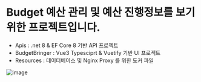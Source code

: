 # Budget 예산 관리 및 예산 진행정보를 보기위한 프로젝트입니다.
- Apis : .net 8 & EF Core 8 기반 API 프로젝트
- BudgetBringer : Vue3 Typesciprt & Vuetify 기반 UI 프로젝트
- Resources : 데이터베이스 및 Nginx Proxy 를 위한 도커 파일


![image](https://github.com/JohnBaek/BudgetBringer/assets/7711376/d509ef2d-e8c1-4cd5-b370-4fa5b8240788)


